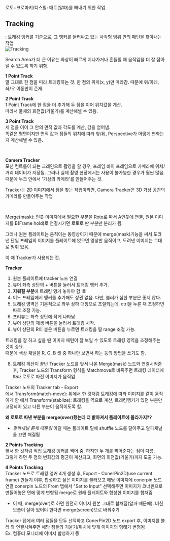 로토+크로마키/디스필: 매트(알파)를 빼내기 위한 작업   

## Tracking
: 트래킹 앵커를 기준으로, 그 앵커를 둘러싸고 있는 사각형 범위 안의 패턴을 찾아내는 작업   
![Tracking](https://learn.foundry.com/nuke/content/resources/images/ug_images/tracker_anchor.png)

Search Area가 더 큰 이유는 화상이 빠르게 지나가거나 흔들릴 때 움직임을 더 잘 잡아낼 수 있도록 하기 위함.   

**1 Point Track**    
말 그대로 한 점을 따라 트래킹하는 것. 
한 점의 위치(x, y)만 따라감. 때문에 위/아래, 좌/우 이동만이 존재.   

**2 Point Track**    
1 Point Track에 한 점을 더 추가해 두 점을 이어 위치값을 계산.    
따라서 물체의 회전값(기울기)를 계산해낼 수 있음.    

**3 Point Track**   
세 점을 이어 그 안의 면적 값과 각도를 계산, 값을 얻어냄.   
똑같은 평면이지만 면적 값과 점들의 위치에 따라 앞/뒤, Perspective가 어떻게 변화는지 계산해낼 수 있음.   

<br/>

**Camera Tracker**  
모션 컨트롤이 되는 크레인으로 촬영을 할 경우, 프레임 바이 프레임으로 카메라에 위치/거리 데이터가 저장됨. 
그러나 실제 촬영 현장에서는 사용이 불가능한 경우가 훨씬 많음.   
때문에 누크 안에서 '가상의 카메라'를 만들어주는 것.    

Tracker는 2D 이미지에서 점을 찾는 작업이라면, Camera Tracker은 3D 가상 공간의 카메라를 만들어주는 작업   


<br/>

Merge(mask): 인풋 이미지에서 필요한 부분을 Roto로 따서 A인풋에 연결, 원본 이미지를 B(Frame hold)로 연결시키면 로토로 딴 부분만 분리가 됨. 

그러나 원본 플레이트는 움직이는 동영상이기 때문에 merge(mask)기능을 써서 도려낸 단일 프레임의 이미지를 플레이트에 얹으면 영상만 움직이고, 도려낸 이미지는 그대로 멈춰 있음. 

이 때 Tracker가 사용되는 것. 

**Tracker**    
1. 원본 플레이트에 tracker 노드 연결   
2. 뷰어 좌측 상단의 + 버튼을 눌러서 트래킹 앵커 추가.    
3. **지워질 부분**에 트래킹 앵커 놓아야 함 !!!! 
4. 어느 프레임에서 앵커를 추가해도 상관 없음. 다만, 블러가 심한 부분은 좋지 않다. 
5. 트래킹 영역은 기본적으로 좌우 상하 대칭으로 조절되는데, ctrl을 누른 채 조정하면 따로 조정 가능.   
6. 프리뷰는 좌측 상단에 작게 나타남  
7. 뷰어 상단의 재생 버튼을 눌러서 트래킹 시작.   
8. 뷰어 상단의 R이 붙은 버튼을 누르면 트래킹을 딸 range 조절 가능.  

트래킹을 잘 하고 싶을 땐 이미지 패턴이 잘 보일 수 있도록 트래킹 영역을 조정해주는 것이 중요.  
때문에 색상 채널을 R, G, B 셋 중 하나만 보면서 하는 등의 방법을 쓰기도 함. 

8. 트래킹 계산이 끝난 Tracker 노드를 앞서 나온 Merge(mask) 노드와 연결시켜준 후, Tracker 노드의 Transform 형식을 Matchmove로 바꿔주면 트래킹 데이터에 따라 로토로 따진 이미지가 움직임 

Tracker 노드의 Tracker tab - Export   
에서 Transform(match-move): 위에서 한 것처럼 트래킹에 따라 이미지를 같이 움직이게 함
에서 Transform(stablize): 트래킹을 역으로 계산, 트래킹앵커가 있던 부분만 고정되어 있고 다른 부분이 움직이도록 함.  


**왜 로토로 따낸 부분을 merge(over)했는데 더 밝아져서 플레이트에 올라가지??**   
 - *알파채널 문제 때문임* 이럴 때는 플레이트 밑에 shuffle 노드를 달아주고 알파채널을 끄면 해결됨  


**2 Points Tracking**   
앞서 한 것처럼 직접 트래킹 앵커를 찍어 줌. 하지만 두 개를 찍어준다는 점이 다름.   
그렇게 하면 두 점의 변화값의 평균이 계산되고, 화면의 회전값(기울기)까지 도출 가능.   


**4 Points Tracking**    
Tracker 노드로 트래킹 앵커 4개 생성 후, Export - ConerPin2D(use current frame) 만들기
이후, 합성하고 싶은 이미지를 불러오고 해당 이미지에 conerpin 노드 연결
conerpin 노드의 From 탭에서 "Set to Input" 선택해주면 이미지가 코너핀으로 만들어놓은 면에 맞게 변형됨
merge로 원래 플레이트와 합성한 이미지를 합쳐줌
 - 이 때, merge(over)로 하면 완전히 이미지 원본 그대로 합쳐짐(알파 때문에). 비친 모습이 살아 있어야 한다면 merge(screen)으로 바꿔주기 




Tracker 탭에서 여러 점들을 모두 선택하고 ConerPin2D 노드 export 후, 이미지를 불러 와 연결시켜주면 해당 점들의 기울기/위치에 맞게 이미지의 형태가 변형됨   
Ex. 컴퓨터 모니터에 이미지 합성하기 등 


